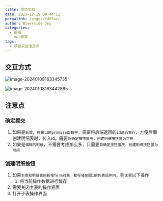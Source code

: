```yaml
---
title: 项目实战
date: 2023-12-19 08:44:11
permalink: /pages/f46fac/
author: Riverside Joy
categories:
  - 前端
  - vue框架
tags:
  - 项目实战注意点
---
```

## 交互方式

![image-20240108163345735](https://cdn.jsdelivr.net/gh/MaiRen1997/mdPic/vueImg/202401081633888.png)

![image-20240108163442885](https://cdn.jsdelivr.net/gh/MaiRen1997/mdPic/vueImg/202401081634925.png)

## 注意点

### 确定提交

1. 如果是`新增`，`在接口的promise函数中`，需要将后端返回的`id进行暂存`，方便后面创建明细表时，传入id，需要`将确定按钮置灰，创建明细按钮置为可用`
2. 如果是`编辑的时候`，不需要考虑那么多，只需要`将确定按钮置灰，创建明细按钮置为可用`

### 创建明细按钮

1. 如果`主表和明细表的新增form对象，都存储在图1的列表组件内`，则`无需`以下操作
   1. 将当前操作数据进行暂存
2. 需要关闭主表的操作界面
3. 打开子表操作界面



















